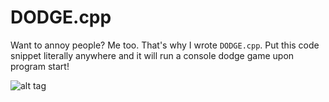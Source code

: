 # DODGE.cpp

Want to annoy people? Me too. That's why I wrote `DODGE.cpp`. Put this code snippet literally anywhere and it will run a console dodge game upon program start!

![alt tag](http://theheightsanimalhospital.com/clients/15389/images/playful-kitten-6683.jpg)